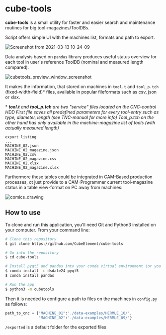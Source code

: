 # cube-tools

**cube-tools** is a small utility for faster and easier search and maintenance routines for big tool-magazines/ToolDBs.

Script offers simple UI with the machines list, formats and path to export.

![Screenshot from 2021-03-13 10-24-09](https://user-images.githubusercontent.com/70653782/111025715-4cd9f000-83e6-11eb-950d-f9404f2dd0f9.png)

Data analysis based on ```pandas``` library produces useful status overview for each tool in user's reference ToolDB (nominal and measured length compared).

![cubetools_preview_window_screenshot](https://user-images.githubusercontent.com/70653782/111025676-fa003880-83e5-11eb-992b-fd41370d9905.png)

It makes the information, that stored on machines in ```tool.t``` and ```tool_p.tch``` (fixed-width-field)\* files, available in popular fileformats such as csv, json or xlsx.

\* ***tool.t** and **tool_p.tch** are two "service" files located on the CNC-control HDD
First file saves all predefined parameters for every tool-entry such as type, diameter, length (see TNC-manual for more info)
Tool_p.tch on the other hand has only available in the machine-magazine list of tools (with actually measured length)*

```
export listing
...
MACHINE_02.json
MACHINE_02_magazine.json
MACHINE_02.csv
MACHINE_02_magazine.csv
MACHINE_02.xlsx
MACHINE_02_magazine.xlsx
```

Furthermore these tables could be integrated in CAM-Based production processes, ot just provide to a CAM-Programmer current tool-magazine status in a table view-format on PC away from machines:

![comics_drawing](https://user-images.githubusercontent.com/70653782/111027069-3172e300-83ee-11eb-94f5-35be9ba1c12e.png)

## How to use
To clone and run this application, you'll need Git and Python3 installed on your computer. 
From your command line:
```bash
# Clone this repository
$ git clone https://github.com/CubeElement/cube-tools

# Go into the repository
$ cd cube-tools

# Install pyqt5 and pandas into your conda virtual environment (or you can use `pip` as well)
$ conda install -c dsdale24 pyqt5
$ conda install pandas

# Run the app
$ python3 -m cubetools
```
Then it is needed to configure a path to files on the machines in `config.py` as follows:
```python 
path_to_cnc = {"MACHINE_01":'./data-examples/HERMLE_10/',
               "MACHINE_02":'./data-examples/HERMLE_09/'}
```
```/exported``` is a default folder for the exported files
